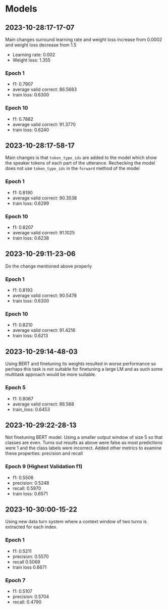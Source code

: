 # Models

## 2023-10-28:17-17-07 
Main changes surround learning rate and weight loss increase from 0.0002 and weight loss decrease from 1.5
- Learning rate: 0.002
- Weight loss: 1.355

### Epoch 1 
- f1: 0.7907 
- average valid correct: 86.5683 
- train loss: 0.6300 

### Epoch 10 

- f1: 0.7882
- average valid correct: 91.3770
- train loss: 0.6240

## 2023-10-28:17-58-17 
Main changes is that `token_type_ids` are added to the model which show the speaker tokens of each part of the utterance.
Rechecking the model does not use `token_type_ids` in the `forward` method of the  model
### Epoch 1 
- f1: 0.8190
- average valid correct: 90.3538
- train loss: 0.6299 

### Epoch 10 
- f1: 0.8207
- average valid correct: 91.1025 
- train loss: 0.6238

## 2023-10-29:11-23-06
Do the change mentioned above properly 

### Epoch 1 
- f1: 0.8193
- average valid correct: 90.5478
- train loss: 0.6300

### Epoch 10 
- f1: 0.8210
- average valid correct: 91.4216
- train loss: 0.6213

## 2023-10-29:14-48-03
Using BERT and finetuning its weights resulted in worse performance so perhaps this task is not suitable for finetuning a large LM and as such some multitask approach would be more suitable. 

### Epoch 5
- f1: 0.8067
- average valid correct: 86.568 
- train_loss: 0.6453

## 2023-10-29:22-28-13
Not finetuning BERT model. Using a smaller output window of size 5 so that classes are even. Turns out results as above were false as most predictions were 1 and the class labels were incorrect. 
Added other metrics to examine these properties: precision and recall

### Epoch 9 (Highest Validation f1)
- f1: 0.5506 
- precision: 0.5248
- recall: 0.5970
- train loss: 0.6571

## 2023-10-30:00-15-22 
Using new data turn system where a context window of two turns is extracted for each index. 

### Epoch 1 
- f1: 0.5211
- precision: 0.5570 
- recall 0.5069
- train loss 0.6671

### Epoch 7
- f1: 0.5107
- precision: 0.5704
- recall: 0.4790